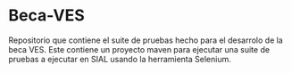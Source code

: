 # Beca-VES
Repositorio que contiene el suite de pruebas hecho para el desarrolo de la beca VES. Este contiene un proyecto maven para ejecutar una suite de pruebas a ejecutar en SIAL usando la herramienta Selenium.
